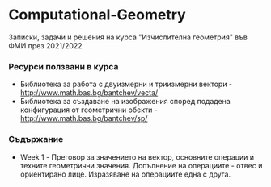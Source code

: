 # Computational-Geometry
Записки, задачи и решения на курса "Изчислителна геометрия" във ФМИ през 2021/2022

### Ресурси ползвани в курса ###
* Библиотека за работа с двуизмерни и триизмерни вектори - http://www.math.bas.bg/bantchev/vecta/
* Библиотека за създаване на изображения според подадена конфигурация от геометрични обекти - http://www.math.bas.bg/bantchev/sp/

### Съдържание ###
* Week 1 - Преговор за значението на вектор, основните операции и техните геометрични значения. Допълнение на операциите - отвес и ориентирано лице. Изразяване на операциите една с друга.